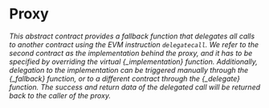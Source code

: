 # Proxy

_This abstract contract provides a fallback function that delegates all calls to another contract using the EVM instruction `delegatecall`. We refer to the second contract as the *implementation* behind the proxy, and it has to be specified by overriding the virtual {\_implementation} function. Additionally, delegation to the implementation can be triggered manually through the {\_fallback} function, or to a different contract through the {\_delegate} function. The success and return data of the delegated call will be returned back to the caller of the proxy._
